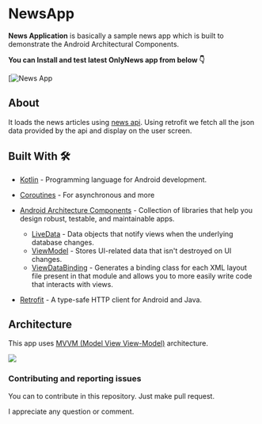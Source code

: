

# NewsApp

**News Application** is basically a sample news app which is built to demonstrate the Android Architectural Components.

**You can Install and test latest OnlyNews app from below 👇**

[![News App]()


## About

It loads the news articles using [news api](https://newsapi.org/). Using retrofit we fetch all the json data provided by the api and display on the user screen.

## Built With 🛠
- [Kotlin](https://kotlinlang.org/) - Programming language for Android development.
- [Coroutines](https://kotlinlang.org/docs/reference/coroutines-overview.html) - For asynchronous and more
- [Android Architecture Components](https://developer.android.com/topic/libraries/architecture) - Collection of libraries that help you design robust, testable, and maintainable apps.
    - [LiveData](https://developer.android.com/topic/libraries/architecture/livedata) - Data objects that notify views when the underlying database changes.
    - [ViewModel](https://developer.android.com/topic/libraries/architecture/viewmodel) - Stores UI-related data that isn't destroyed on UI changes.
    - [ViewDataBinding](https://developer.android.com/topic/libraries/view-binding) - Generates a binding class for each XML layout file present in that module and allows you to more easily write code that interacts with views.

- [Retrofit](https://square.github.io/retrofit/) - A type-safe HTTP client for Android and Java.


## Architecture
This app uses [MVVM (Model View View-Model)](https://developer.android.com/jetpack/docs/guide#recommended-app-arch) architecture.

![](https://developer.android.com/topic/libraries/architecture/images/final-architecture.png)


### Contributing and reporting issues

You can to contribute in this repository. Just make pull request.

I appreciate any question or comment.